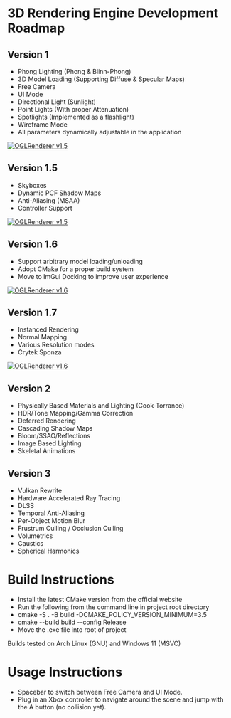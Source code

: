 # 3D Rendering Engine Development Roadmap

## Version 1
- Phong Lighting (Phong & Blinn-Phong)
- 3D Model Loading (Supporting Diffuse & Specular Maps)
- Free Camera
- UI Mode
- Directional Light (Sunlight)
- Point Lights (With proper Attenuation)
- Spotlights (Implemented as a flashlight)
- Wireframe Mode
- All parameters dynamically adjustable in the application

[![OGLRenderer v1.5](https://img.youtube.com/vi/pXJLGCEeVWc/0.jpg)](https://www.youtube.com/watch?v=pXJLGCEeVWc)

## Version 1.5
- Skyboxes
- Dynamic PCF Shadow Maps
- Anti-Aliasing (MSAA)
- Controller Support

[![OGLRenderer v1.5](https://img.youtube.com/vi/YpSUtLvGxqE/0.jpg)](https://www.youtube.com/watch?v=YpSUtLvGxqE)

## Version 1.6
- Support arbitrary model loading/unloading
- Adopt CMake for a proper build system
- Move to ImGui Docking to improve user experience

[![OGLRenderer v1.6](https://img.youtube.com/vi/e7xCygjkNcU/0.jpg)](https://www.youtube.com/watch?v=e7xCygjkNcU)

## Version 1.7
- Instanced Rendering
- Normal Mapping
- Various Resolution modes
- Crytek Sponza

[![OGLRenderer v1.6](https://img.youtube.com/vi/PC8fdYX1EY8/0.jpg)](https://www.youtube.com/watch?v=PC8fdYX1EY8)

## Version 2
- Physically Based Materials and Lighting (Cook-Torrance)
- HDR/Tone Mapping/Gamma Correction
- Deferred Rendering
- Cascading Shadow Maps
- Bloom/SSAO/Reflections
- Image Based Lighting
- Skeletal Animations

## Version 3
- Vulkan Rewrite
- Hardware Accelerated Ray Tracing
- DLSS
- Temporal Anti-Aliasing
- Per-Object Motion Blur
- Frustrum Culling / Occlusion Culling
- Volumetrics
- Caustics
- Spherical Harmonics

# Build Instructions

- Install the latest CMake version from the official website
- Run the following from the command line in project root directory
- cmake -S . -B build -DCMAKE_POLICY_VERSION_MINIMUM=3.5
- cmake --build build --config Release
- Move the .exe file into root of project

Builds tested on Arch Linux (GNU) and Windows 11 (MSVC)

# Usage Instructions

- Spacebar to switch between Free Camera and UI Mode. 
- Plug in an Xbox controller to navigate around the scene and jump with the A button (no collision yet).
